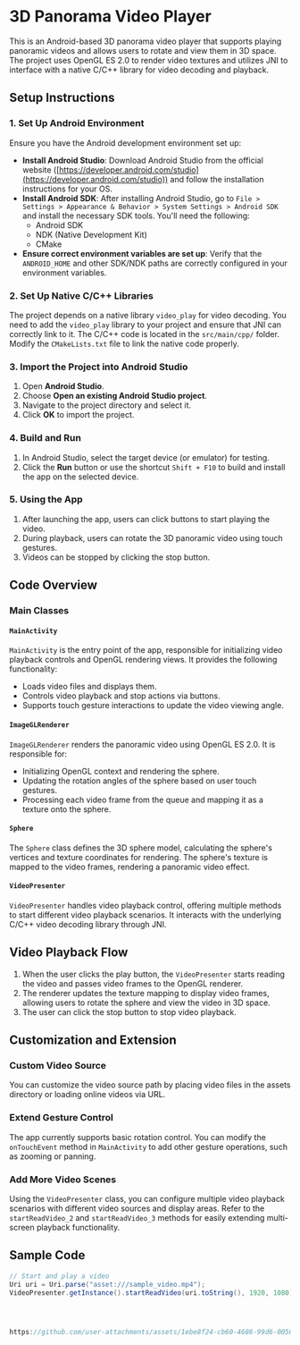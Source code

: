 
# 3D Panorama Video Player

This is an Android-based 3D panorama video player that supports playing panoramic videos and allows users to rotate and view them in 3D space. The project uses OpenGL ES 2.0 to render video textures and utilizes JNI to interface with a native C/C++ library for video decoding and playback.

## Setup Instructions

### 1. Set Up Android Environment

Ensure you have the Android development environment set up:

- **Install Android Studio**: Download Android Studio from the official website ([https://developer.android.com/studio](https://developer.android.com/studio)) and follow the installation instructions for your OS.
- **Install Android SDK**: After installing Android Studio, go to `File > Settings > Appearance & Behavior > System Settings > Android SDK` and install the necessary SDK tools. You'll need the following:
    - Android SDK
    - NDK (Native Development Kit)
    - CMake
- **Ensure correct environment variables are set up**: Verify that the `ANDROID_HOME` and other SDK/NDK paths are correctly configured in your environment variables.

### 2. Set Up Native C/C++ Libraries

The project depends on a native library `video_play` for video decoding. You need to add the `video_play` library to your project and ensure that JNI can correctly link to it. The C/C++ code is located in the `src/main/cpp/` folder. Modify the `CMakeLists.txt` file to link the native code properly.

### 3. Import the Project into Android Studio

1. Open **Android Studio**.
2. Choose **Open an existing Android Studio project**.
3. Navigate to the project directory and select it.
4. Click **OK** to import the project.

### 4. Build and Run

1. In Android Studio, select the target device (or emulator) for testing.
2. Click the **Run** button or use the shortcut `Shift + F10` to build and install the app on the selected device.

### 5. Using the App

1. After launching the app, users can click buttons to start playing the video.
2. During playback, users can rotate the 3D panoramic video using touch gestures.
3. Videos can be stopped by clicking the stop button.

## Code Overview

### Main Classes

#### `MainActivity`

`MainActivity` is the entry point of the app, responsible for initializing video playback controls and OpenGL rendering views. It provides the following functionality:

- Loads video files and displays them.
- Controls video playback and stop actions via buttons.
- Supports touch gesture interactions to update the video viewing angle.

#### `ImageGLRenderer`

`ImageGLRenderer` renders the panoramic video using OpenGL ES 2.0. It is responsible for:

- Initializing OpenGL context and rendering the sphere.
- Updating the rotation angles of the sphere based on user touch gestures.
- Processing each video frame from the queue and mapping it as a texture onto the sphere.

#### `Sphere`

The `Sphere` class defines the 3D sphere model, calculating the sphere's vertices and texture coordinates for rendering. The sphere's texture is mapped to the video frames, rendering a panoramic video effect.

#### `VideoPresenter`

`VideoPresenter` handles video playback control, offering multiple methods to start different video playback scenarios. It interacts with the underlying C/C++ video decoding library through JNI.

## Video Playback Flow

1. When the user clicks the play button, the `VideoPresenter` starts reading the video and passes video frames to the OpenGL renderer.
2. The renderer updates the texture mapping to display video frames, allowing users to rotate the sphere and view the video in 3D space.
3. The user can click the stop button to stop video playback.

## Customization and Extension

### Custom Video Source

You can customize the video source path by placing video files in the assets directory or loading online videos via URL.

### Extend Gesture Control

The app currently supports basic rotation control. You can modify the `onTouchEvent` method in `MainActivity` to add other gesture operations, such as zooming or panning.

### Add More Video Scenes

Using the `VideoPresenter` class, you can configure multiple video playback scenarios with different video sources and display areas. Refer to the `startReadVideo_2` and `startReadVideo_3` methods for easily extending multi-screen playback functionality.

## Sample Code

```java
// Start and play a video
Uri uri = Uri.parse("asset:///sample_video.mp4");
VideoPresenter.getInstance().startReadVideo(uri.toString(), 1920, 1080);




https://github.com/user-attachments/assets/1ebe8f24-cb60-4686-99d6-0050289c6789

